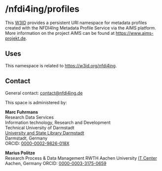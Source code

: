 # /nfdi4ing/profiles
This [W3ID](https://w3id.org) provides a persistent URI namespace for metadata profiles created with the NFDI4Ing Metadata Profile Service via the AIMS platform. More information on the project AIMS can be found at <https://www.aims-projekt.de>.

## Uses
This namespace is related to <https://w3id.org/nfdi4ing>.

## Contact
General contact: [contact@nfdi4ing.de](mailto:contact@nfdi4ing.de)

This space is administered by:  

**Marc Fuhrmans**  
Research Data Services   
Information technology, Research and Development   
Technical University of Darmstadt   
[University and State Library Darmstadt](https://ulb.tu-darmstadt.de)   
Darmstadt, Germany   
ORCID: [0000-0002-9826-018X](https://orcid.org/0000-0002-9826-018X)

**Marius Politze**  
Research Process & Data Management
RWTH Aachen University
[IT Center](https://www.itc.rwth-aachen.de/)
Aachen, Germany
ORCID: [0000-0003-3175-0659](https://orcid.org/0000-0003-3175-0659)
